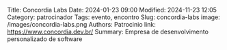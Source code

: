 Title: Concordia Labs
Date: 2024-01-23 09:00
Modified: 2024-11-23 12:05
Category: patrocinador
Tags: evento, encontro
Slug: concordia-labs
image: /images/concordia-labs.png
Authors: Patrocinio
link: https://www.concordia.dev.br/
Summary: Empresa de desenvolvimento personalizado de software
